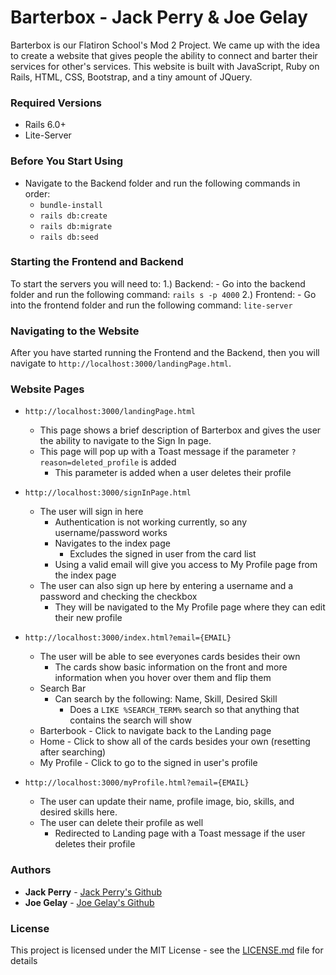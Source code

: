 
# Barterbox - Jack Perry & Joe Gelay

Barterbox is our Flatiron School's Mod 2 Project. We came up with the idea to create a website that gives people the ability to connect and barter their services for other's services.
This website is built with JavaScript, Ruby on Rails, HTML, CSS, Bootstrap, and a tiny amount of JQuery. 

### Required Versions

- Rails 6.0+
- Lite-Server

### Before You Start Using

- Navigate to the Backend folder and run the following commands in order:
    - `bundle-install`
    - `rails db:create`
    - `rails db:migrate`
    - `rails db:seed`

### Starting the Frontend and Backend

To start the servers you will need to:
    1.) Backend:
        - Go into the backend folder and run the following command: `rails s -p 4000`
    2.) Frontend:
        - Go into the frontend folder and run the following command: `lite-server`

### Navigating to the Website

After you have started running the Frontend and the Backend, then you will navigate to `http://localhost:3000/landingPage.html`.

### Website Pages

- `http://localhost:3000/landingPage.html`
    - This page shows a brief description of Barterbox and gives the user the ability to navigate to the Sign In page.
    - This page will pop up with a Toast message if the parameter `?reason=deleted_profile` is added
        - This parameter is added when a user deletes their profile

- `http://localhost:3000/signInPage.html`
    - The user will sign in here
        - Authentication is not working currently, so any username/password works
        - Navigates to the index page
            - Excludes the signed in user from the card list
        - Using a valid email will give you access to My Profile page from the index page
    - The user can also sign up here by entering a username and a password and checking the checkbox
        - They will be navigated to the My Profile page where they can edit their new profile 

- `http://localhost:3000/index.html?email={EMAIL}`
    - The user will be able to see everyones cards besides their own
        - The cards show basic information on the front and more information when you hover over them and flip them
    - Search Bar
        - Can search by the following: Name, Skill, Desired Skill
            - Does a `LIKE %SEARCH_TERM%` search so that anything that contains the search will show
    - Barterbook - Click to navigate back to the Landing page
    - Home - Click to show all of the cards besides your own (resetting after searching)
    - My Profile - Click to go to the signed in user's profile

- `http://localhost:3000/myProfile.html?email={EMAIL}`
    - The user can update their name, profile image, bio, skills, and desired skills here.
    - The user can delete their profile as well
        - Redirected to Landing page with a Toast message if the user deletes their profile


### Authors

* **Jack Perry**  - [Jack Perry's Github](https://github.com/japerry911)
* **Joe Gelay** - [Joe Gelay's Github](https://github.com/joegelay)

### License

This project is licensed under the MIT License - see the [LICENSE.md](LICENSE.md) file for details